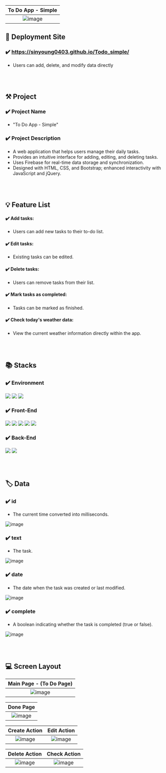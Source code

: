 | To Do App - Simple |  
|:-------------:|
|  ![image](https://github.com/user-attachments/assets/8b6e8f01-5514-4c61-b53b-97932a207c04)  |


## 🎫 Deployment Site

### ✔️ https://sinyoung0403.github.io/Todo_simple/
- Users can add, delete, and modify data directly
<br>
<br>


## ⚒ Project

### ✔️ Project Name

- "To Do App - Simple"

### ✔️ Project Description

- A web application that helps users manage their daily tasks.
- Provides an intuitive interface for adding, editing, and deleting tasks.
- Uses Firebase for real-time data storage and synchronization.
- Designed with HTML, CSS, and Bootstrap; enhanced interactivity with JavaScript and jQuery.



<br>
<br>

## 💡 Feature List

#### ✔️ Add tasks:
- Users can add new tasks to their to-do list.

#### ✔️ Edit tasks:
- Existing tasks can be edited.

#### ✔️ Delete tasks:
- Users can remove tasks from their list.

#### ✔️ Mark tasks as completed:
- Tasks can be marked as finished.

#### ✔️ Check today's weather data: 
- View the current weather information directly within the app.

<br>
<br>

## 📚 Stacks

### ✔️ Environment 
<img src="https://img.shields.io/badge/visual Studio Code-3776AB?style=for-the-badge&logo=racket&logoColor=white"/> <img src="https://img.shields.io/badge/github-181717?style=for-the-badge&logo=github&logoColor=white"> <img src="https://img.shields.io/badge/git-F05032?style=for-the-badge&logo=git&logoColor=white">

### ✔️ Front-End
<img src="https://img.shields.io/badge/html5-E34F26?style=for-the-badge&logo=html5&logoColor=white"> <img src="https://img.shields.io/badge/css-1572B6?style=for-the-badge&logo=css3&logoColor=white"> <img src="https://img.shields.io/badge/bootstrap-7952B3?style=for-the-badge&logo=bootstrap&logoColor=white"> <img src="https://img.shields.io/badge/javascript-F7DF1E?style=for-the-badge&logo=javascript&logoColor=black"> <img src="https://img.shields.io/badge/jquery-0769AD?style=for-the-badge&logo=jquery&logoColor=white"> 

### ✔️ Back-End 
<img src="https://img.shields.io/badge/firebase-FFCA28?style=for-the-badge&logo=firebase&logoColor=white"> <img src="https://img.shields.io/badge/javascript-F7DF1E?style=for-the-badge&logo=javascript&logoColor=black">

<br>
<br>

## 🏷️ Data

### ✔️ id

- The current time converted into milliseconds.

![image](https://github.com/user-attachments/assets/02b06fc1-e7ea-4908-a66c-3999ec8d9eb0)

  
### ✔️ text

- The task.

![image](https://github.com/user-attachments/assets/ca216986-c3a1-4b47-b79d-6cdad6034da6)


### ✔️ date

- The date when the task was created or last modified.

![image](https://github.com/user-attachments/assets/9bed8015-0a37-437a-aee4-6cd53329d18f)


### ✔️ complete

- A boolean indicating whether the task is completed (true or false).

![image](https://github.com/user-attachments/assets/f88c1556-93c2-4cc8-8881-d1f78df21b2e)


<br>
<br>

## 💻 Screen Layout
| Main Page - (To Do Page) |
|:-------------:|
| ![image](https://github.com/user-attachments/assets/1be070d8-f896-471c-a1db-79e6c373a726) |

| Done Page |
|:-------------:|
| ![image](https://github.com/user-attachments/assets/1e853d8d-da6b-4c9d-b997-b8387b36cb3c) |

| Create Action | Edit Action |
|:-------------:|:-------------:|
|![image](https://github.com/user-attachments/assets/7a6ef2c0-c649-44fd-b507-2164fd511128)|![image](https://github.com/user-attachments/assets/6dc4fcf7-43ec-4a8e-981d-caba47599735)|

| Delete Action | Check Action |
|:-------------:|:-------------:|
|![image](https://github.com/user-attachments/assets/3cf1dec1-449f-4c68-a625-ea88ced064e9)|![image](https://github.com/user-attachments/assets/ecb76f89-7292-4dbb-ab8f-265e31d282e8)|



<br>
<br>
